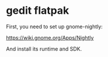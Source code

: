 gedit flatpak
=============

First, you need to set up gnome-nightly:

https://wiki.gnome.org/Apps/Nightly

And install its runtime and SDK.

